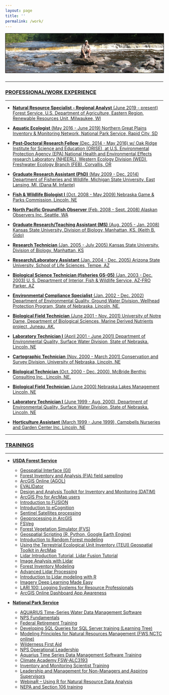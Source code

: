 ```yaml
---
layout: page
title: ''
permalink: /work/
---
```

<a href="http://dthor.github.io/" title="Darren Thornbrugh, Ph.D."><img class="pure-img" src="/images/upNmi_1335x330.jpg" width="" height="" style="margin-bottom:10px; border:1px solid #000000;" alt="Darren Thornbrugh, Ph.D.">

***

### PROFESSIONAL/WORK EXPERIENCE 

*** 

- **Natural Resource Specialist - Regional Analyst** (June 2019 - present) Forest Service, U.S. Department of Agriculture, Eastern Region, Renewable Resources Unit, Milwaukee, WI

- **Aquatic Ecologist** (May 2016 - June 2019) Northern Great Plains Inventory & Monitoring Network, National Park Service, Rapid City, SD

- **Post-Doctoral Research Fellow** (Dec. 2014 - May 2016) w/ Oak Ridge Institute for Science and Education (ORISE), at U.S. Environmental Protection Agency (EPA) National Health and Environmental Effects research Laboratory (NHEERL), Western Ecology Division (WED), Freshwater Ecology Branch (FEB), Corvallis, OR	
	
- **Graduate Research Assistant (PhD)** (May 2009 - Dec. 2014) Department of Fisheries and Wildlife, Michigan State University, East Lansing, MI. (Dana M. Infante)

- **Fish & Wildlife Biologist I** (Oct. 2008 - May 2009) Nebraska Game & Parks Commission, Lincoln, NE

- **North Pacific Groundfish Observer** (Feb. 2008 - Sept. 2008) Alaskan Observers Inc. Seattle, WA

- **Graduate Research/Teaching Assistant (MS)** (Aug. 2005 - Jan. 2008) Kansas State	University, Division of Biology, Manhattan, KS. (Keith	B. Gido)

- **Research Technician** (Jan. 2005 - July 2005) Kansas State University, Division of Biology, Manhattan, KS

- **Research/Laboratory Assistant** (Jan. 2004 - Dec. 2005) Arizona State University, School of Life Sciences, Tempe, AZ

- **Biological Science Technician (fisheries GS-05)** (Jan. 2003 - Dec. 2003) U. S. Department of Interior, Fish & Wildlife Service, AZ-FRO Parker, AZ

- **Environmental Compliance Specialist** (Jan. 2002 - Dec. 2002) Department of Environmental Quality, Ground Water Division, Wellhead Protection Program, State of Nebraska, Lincoln, NE.

- **Biological Field Technician** (June 2001 - Nov. 2001) University of Notre Dame, Department of Biological Sciences, Marine Derived Nutrients project, Juneau, AK.

- **Laboratory Technician I** (April 2001 - June 2001) Department of Environmental Quality, Surface Water Division, State of Nebraska. Lincoln, NE

- **Cartographic Technician** (Nov. 2000 - March 2001) Conservation and Survey Division, University of Nebraska, Lincoln, NE

- **Biological Technician** (Oct. 2000 - Dec. 2000), McBride Benthic Consulting Inc., Lincoln, NE.

- **Biological Field Technician** (June 2000) Nebraska Lakes Management Lincoln, NE

- **Laboratory Technician I** (June 1999 - Aug. 2000), Department of Environmental Quality, Surface Water Division, State of Nebraska. Lincoln, NE

- **Horticulture Assistant** (March 1999 - June 1999), Campbells Nurseries and Garden Center Inc. Lincoln, NE

***

### TRAININGS

*** 
* **USDA Forest Service**
  +	Geospatial Interface (GI)
  +	Forest Inventory and Analysis (FIA) field sampling
  +	ArcGIS Online (AGOL)
  +	EVALIDator
  +	Design and Analysis Toolkit for Inventory and Monitoring (DATIM)
  +	ArcGIS Pro for ArcMap users
  +	Introduction to FUSION
  +	Introduction to eCognition
  +	Sentinel Satellites processing
  +	Geoprocessing in ArcGIS
  +	FSVeg
  +	Forest Vegetation Simulator (FVS)
  +	Geospatial Scripting (R, Python, Google Earth Engine)
  +	Introduction to Random Forest modeling
  +	Using the Terrestrial Ecological Unit Inventory (TEUI) Geospatial Toolkit in ArcMap
  +	Lidar Introduction Tutorial, Lidar Fusion Tutorial
  +	Image Analysis with Lidar
  +	Forest Inventory Modeling
  +	Advanced Lidar Processing
  +	Introduction to Lidar modeling with R
  +	Imagery Deep Learning Made Easy
  +	LARI 100: Logging Systems for Resource Professionals
  +	ArcGIS Online Dashboard App Awareness
  
* **National Park Service**
  +	AQUARIUS Time-Series Water Data Management Software 
  +	NPS Fundamentals
  +	Federal Retirement Training
  +	Developing SQL Queries for SQL Server training (Learning Tree)
  +	Modeling Principles for Natural Resources Management (FWS NCTC online)
  +	Wilderness First Aid
  +	NPS Operational Leadership
  +	Aquarius Time Series Data Management Software Training
  +	Climate Academy FSW-ALC3193
  +	Inventory and Monitoring Scientist Training
  +	Leadership and Management for Non-Managers and Aspiring Supervisors
  +	WebinaR – Using R for Natural Resource Data Analysis
  +	NEPA and Section 106 training


